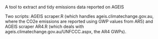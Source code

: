 A tool to extract and tidy emissions data reported on AGEIS

Two scripts: AGEIS scraper.R (which handles ageis.climatechange.gov.au, where the CO2e emissions are reported using GWP values from AR5) and AGEIS scraper AR4.R (which deals with ageis.climatechange.gov.au/UNFCCC.aspx, the AR4 GWPs). 

